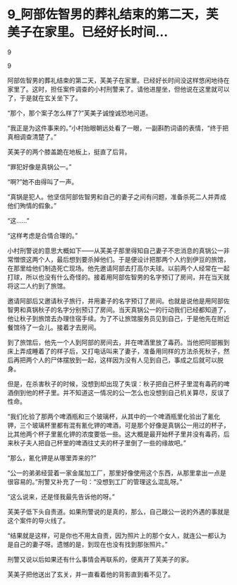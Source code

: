 # 9_阿部佐智男的葬礼结束的第二天，芙美子在家里。已经好长时间...

9

9

阿部佐智男的葬礼结束的第二天，芙美子在家里。已经好长时间没这样悠闲地待在家里了。这时，担任案件调查的小村刑警来了。请他进屋坐，但他说在这里就可以了，于是就在玄关坐下了。

“那个，那个案子怎么样了?”芙美子诚惶诚恐地问道。

“我正是为这件事来的。”小村抬眼朝远处看了一眼，一副斟酌词语的表情，“终于把真相调查清楚了。”

芙美子的两个膝盖跪在地板上，挺直了后背。

“罪犯好像是真锅公一。”

“啊?”她不由得叫了一声。

“真锅是犯人。他坚信阿部佐智男和自己的妻子之间有问题，准备杀死二人并弄成他们殉情的假象。”

“这……”

“这样考虑是合情合理的。”

小村刑警说的意思大概如下——从芙美子那里得知自己妻子不忠消息的真锅公一非常憎恨这两个人，最后想到要杀掉他们。于是便设计把那两个人约到伊豆的旅馆，在那里给他们制造死亡现场。他先邀请阿部去打高尔夫球。以前两个人经常在一起打球，所以也没有什么奇怪的。接着用阿部佐智男的名字预订了房间，并在当天就将这二人约到了旅馆。

邀请阿部后又邀请秋子旅行，并用妻子的名字预订了房间。也就是说他是用阿部佐智男和真锅秋子的名字分别预订了房间。当天真锅公一的行动我们已经都知道了，他让秋子到旅馆去办理住宿手续。为了不让旅馆服务员见到自己，于是他先在附近餐馆待了一会儿。接着才去房间。

到了旅馆后，他先一个人到阿部的房间去，并在啤酒里放了毒药。当他把阿部搬到床上弄成睡着了的样子后，又打电话叫来了妻子，准备用同样的方法杀死秋子，然后再把两个人的尸体摆放到一起，这样因为没有人见到自己，事成之后就可以脱身。

但是，在杀害秋子的时候，没想到却出现了失误：秋子把自己杯子里混有毒药的啤酒倒到他的杯子里。并不知道这一情况的公一怎么也没想到自己机关算尽，反误了性命。

“我们化验了那两个啤酒瓶和三个玻璃杯，从其中的一个啤酒瓶里化验出了氰化钾，三个玻璃杯里都有混有氰化钾的啤酒，可是那个好像是真锅公一用过的杯子，比其他两个杯子里氰化钾的浓度要低一些。这大概是最开始杯子里并没有毒药，后来秋子夫人把自己杯里的啤酒往丈夫的杯子里倒了一些的缘故吧。”

“那么，氰化钾是从哪里弄来的?”

“公一的弟弟经营着一家金属加工厂，那里好像使用这个东西，从那里拿出一点是很容易的。”刑警又补充了一句：“没想到工厂的管理这么混乱呀。”

“这么说来，还是怪我最先告诉他的呀。”

芙美子低下头自责道。如果刑警说的是真的，那么，自己跟公一说的外遇的事就是这个案件的导火线了。

“结果就是这样，可是你也不用太自责，因为照片上的那个女人，就连公一都认为是自己的妻子呀。遗憾的是，到现在也没有找到那张照片。”

刑警又说以后如果还有什么事情会再联系的，便离开了芙美子的家。

芙美子把他送出了玄关，并一直看着他的背影直到看不见了。